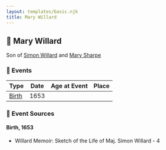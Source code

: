 ```yaml
---
layout: templates/basic.njk
title: Mary Willard
---
```

## 🔵 Mary Willard

Son of [Simon Willard](/people/8/86485776) and [Mary Sharpe](/people/1/10735316)

### 📆 Events

Type | Date | Age at Event | Place
------ | ------ | ------ | ------
[Birth](#event-event-2) | 1653 |  |

### 📰 Event Sources

#### <a id="event-event-2"></a> Birth, 1653
* Willard Memoir: Sketch of the Life of Maj. Simon Willard  - 4